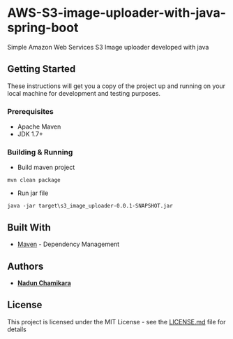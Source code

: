 # AWS-S3-image-uploader-with-java-spring-boot

Simple Amazon Web Services S3 Image uploader developed with java 

## Getting Started

These instructions will get you a copy of the project up and running on your local machine for development and testing purposes.

### Prerequisites

* Apache Maven
* JDK 1.7+

### Building & Running

* Build maven project

```
mvn clean package
```

* Run jar file

```
java -jar target\s3_image_uploader-0.0.1-SNAPSHOT.jar
```


## Built With

* [Maven](https://maven.apache.org/) - Dependency Management


## Authors

* **[Nadun Chamikara](https://github.com/nadunc)**

## License

This project is licensed under the MIT License - see the [LICENSE.md](LICENSE.md) file for details
